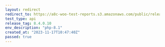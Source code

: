 ```yaml
---
layout: redirect
redirect_to: https://a8c-woo-test-reports.s3.amazonaws.com/public/release/8.4.0.10/php-8.1/api/index.html
test_type: api
release_tag: 8.4.0.10
env_description: "php-8.1"
created_at: "2023-11-17T10:47:40Z"
passed: true
---
```

